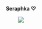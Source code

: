 **<p align="center"> Seraphka ♡</p>**

<p align="center"> <img src="https://github.com/user-attachments/assets/5286048e-cfac-4b6f-b718-b36bf49475dd" </p>



